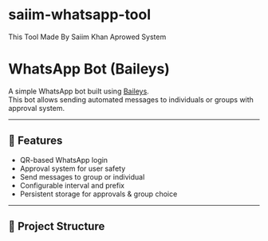 # saiim-whatsapp-tool
This Tool Made By Saiim Khan Aprowed System 
# WhatsApp Bot (Baileys)

A simple WhatsApp bot built using [Baileys](https://github.com/WhiskeySockets/Baileys).  
This bot allows sending automated messages to individuals or groups with approval system.

---

## 🚀 Features
- QR-based WhatsApp login
- Approval system for user safety
- Send messages to group or individual
- Configurable interval and prefix
- Persistent storage for approvals & group choice

---

## 📂 Project Structure
